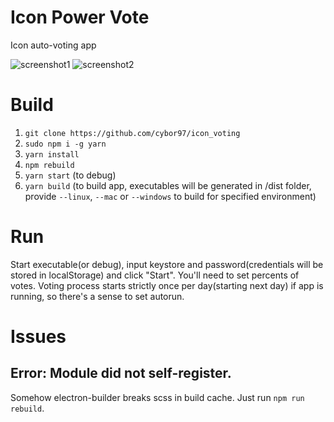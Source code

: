 # Icon Power Vote
Icon auto-voting app

![screenshot1](https://github.com/cybor97/icon_voting/blob/master/screens/1.png)
![screenshot2](https://github.com/cybor97/icon_voting/blob/master/screens/2.png)


# Build
1. `git clone https://github.com/cybor97/icon_voting`
2. `sudo npm i -g yarn`
3. `yarn install`
4. `npm rebuild`
5. `yarn start` (to debug)
6. `yarn build` (to build app, executables will be generated in /dist folder, provide `--linux`, `--mac` or `--windows` to build for specified environment)

# Run
Start executable(or debug), input keystore and password(credentials will be stored in localStorage) and click "Start".
You'll need to set percents of votes. 
Voting process starts strictly once per day(starting next day) if app is running, so there's a sense to set autorun.

# Issues
## Error: Module did not self-register.
Somehow electron-builder breaks scss in build cache.
Just run `npm run rebuild`.